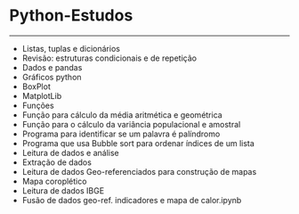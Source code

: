 # Python-Estudos 
---
* Listas, tuplas e dicionários
* Revisão: estruturas condicionais e de repetição 
* Dados e pandas
* Gráficos python
* BoxPlot
* MatplotLib
* Funções
* Função para cálculo da média aritmética e geométrica
* Função para o cálculo da variância populacional e amostral
* Programa para identificar se um palavra é palíndromo 
* Programa que usa Bubble sort para ordenar índices de um lista
* Leitura de dados e análise
* Extração de dados
* Leitura de dados Geo-referenciados para construção de mapas
* Mapa coroplético
* Leitura de dados IBGE
* Fusão de dados geo-ref. indicadores e mapa de calor.ipynb
